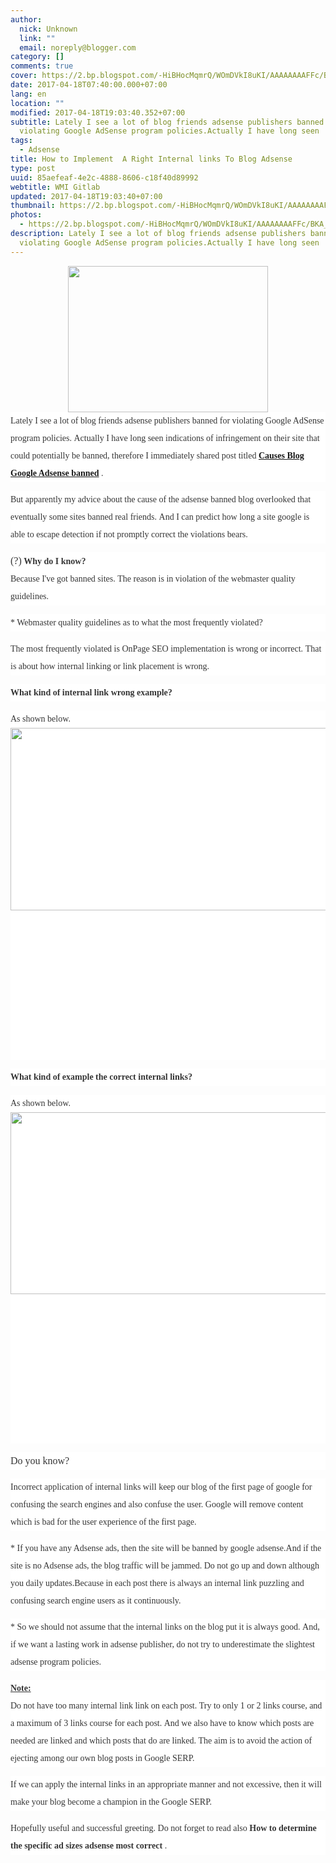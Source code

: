 ```yaml
---
author:
  nick: Unknown
  link: ""
  email: noreply@blogger.com
category: []
comments: true
cover: https://2.bp.blogspot.com/-HiBHocMqmrQ/WOmDVkI8uKI/AAAAAAAAFFc/BKA_t9kCVWowkvq-u4JHs5AKDaQF8v5LQCLcB/s320/Internal-linking-1.jpg
date: 2017-04-18T07:40:00.000+07:00
lang: en
location: ""
modified: 2017-04-18T19:03:40.352+07:00
subtitle: Lately I see a lot of blog friends adsense publishers banned for
  violating Google AdSense program policies.Actually I have long seen
tags:
  - Adsense
title: How to Implement  A Right Internal links To Blog Adsense
type: post
uuid: 85aefeaf-4e2c-4888-8606-c18f40d89992
webtitle: WMI Gitlab
updated: 2017-04-18T19:03:40+07:00
thumbnail: https://2.bp.blogspot.com/-HiBHocMqmrQ/WOmDVkI8uKI/AAAAAAAAFFc/BKA_t9kCVWowkvq-u4JHs5AKDaQF8v5LQCLcB/s320/Internal-linking-1.jpg
photos:
  - https://2.bp.blogspot.com/-HiBHocMqmrQ/WOmDVkI8uKI/AAAAAAAAFFc/BKA_t9kCVWowkvq-u4JHs5AKDaQF8v5LQCLcB/s320/Internal-linking-1.jpg
description: Lately I see a lot of blog friends adsense publishers banned for
  violating Google AdSense program policies.Actually I have long seen
---
```


<div dir="ltr" style="text-align: left;" trbidi="on"><div class="separator" style="clear: both; text-align: center;"><a href="https://2.bp.blogspot.com/-HiBHocMqmrQ/WOmDVkI8uKI/AAAAAAAAFFc/BKA_t9kCVWowkvq-u4JHs5AKDaQF8v5LQCLcB/s1600/Internal-linking-1.jpg" imageanchor="1" style="margin-left: 1em; margin-right: 1em;" rel="noopener noreferer nofollow"><img border="0" height="234" src="https://2.bp.blogspot.com/-HiBHocMqmrQ/WOmDVkI8uKI/AAAAAAAAFFc/BKA_t9kCVWowkvq-u4JHs5AKDaQF8v5LQCLcB/s320/Internal-linking-1.jpg" width="320"></a></div><div style="background-color: white; color: #353535; font-family: Merriweather, 'Times New Roman', Times, serif; line-height: 28px; margin-bottom: 1em; padding: 0px;"><span class="notranslate">Lately I see a lot of blog friends adsense publishers banned for violating Google AdSense program policies.</span>&nbsp;<span class="notranslate">Actually I have long seen indications of infringement on their site that could potentially be banned, therefore I immediately shared post titled&nbsp;<b><a href="http://www.webmanajemen.com/2017/04/causes-blog-website-or-site-google-adsense-ban.html" target="_blank" rel="noopener noreferer nofollow">Causes Blog Google Adsense banned</a></b>&nbsp;.</span></div><div style="background-color: white; color: #353535; font-family: Merriweather, 'Times New Roman', Times, serif; line-height: 28px; margin-bottom: 1em; padding: 0px;"><span class="notranslate">But apparently my advice about the cause of the adsense banned blog overlooked that eventually some sites banned real friends.</span>&nbsp;<span class="notranslate">And I can predict how long a site google is able to escape detection if not promptly correct the violations bears.</span></div><div style="background-color: white; color: #353535; font-family: Merriweather, 'Times New Roman', Times, serif; line-height: 28px; margin-bottom: 1em; padding: 0px;"><span class="notranslate"><span class="amp-wp-inline-e83b3001d8045eddbc5ff9e9b885e24e" style="font-size: medium;">(?)</span>&nbsp;<b>Why do I know?</b></span><br><span class="notranslate">Because I've got banned sites.</span>&nbsp;<span class="notranslate">The reason is in violation of the webmaster quality guidelines.</span></div><div style="background-color: white; color: #353535; font-family: Merriweather, 'Times New Roman', Times, serif; line-height: 28px; margin-bottom: 1em; padding: 0px;"><span class="notranslate">* Webmaster quality guidelines as to what the most frequently violated?</span></div><div style="background-color: white; color: #353535; font-family: Merriweather, 'Times New Roman', Times, serif; line-height: 28px; margin-bottom: 1em; padding: 0px;"><span class="notranslate">The most frequently violated is OnPage SEO implementation is wrong or incorrect.</span>&nbsp;<span class="notranslate">That is about how internal linking or link placement is wrong.</span></div><div style="background-color: white; color: #353535; font-family: Merriweather, 'Times New Roman', Times, serif; line-height: 28px; margin-bottom: 1em; padding: 0px;"><span class="notranslate"><b>What kind of internal link wrong example?</b></span></div><div style="background-color: white; color: #353535; font-family: Merriweather, 'Times New Roman', Times, serif; line-height: 28px; margin-bottom: 1em; padding: 0px;"><span class="notranslate">As shown below.</span><br><img alt="" class="aligncenter amp-wp-enforced-sizes i-amphtml-element i-amphtml-layout-responsive i-amphtml-layout-size-defined i-amphtml-layout" height="292" sizes="(min-width: 400px) 400px, 100vw" src="http://juragancipir.com/wp-content/uploads/2014/02/Internal-linking-1.jpg" style="display: block; margin: 0px auto; max-width: 100%; overflow: hidden !important; position: relative; width: 100vw;" width="400"><i-amphtml-sizer style="display: block; padding-top: 239.4375px;"></i-amphtml-sizer><img alt="" class="i-amphtml-fill-content i-amphtml-replaced-content" src="http://juragancipir.com/wp-content/uploads/2014/02/Internal-linking-1.jpg" style="border: none !important; bottom: 0px; display: block; height: 1px; left: 0px; margin: auto; min-height: 100%; min-width: 100%; padding: 0px !important; position: absolute; right: 0px; top: 0px; width: 1px;"></div><div class="quads-location quads-ad4" id="quads-ad4" style="background-color: white; color: #353535; font-family: Merriweather, 'Times New Roman', Times, serif; line-height: 28px;"></div><div style="background-color: white; color: #353535; font-family: Merriweather, 'Times New Roman', Times, serif; line-height: 28px; margin-bottom: 1em; padding: 0px;"><span class="notranslate"><b>What kind of example the correct internal links?</b></span></div><div style="background-color: white; color: #353535; font-family: Merriweather, 'Times New Roman', Times, serif; line-height: 28px; margin-bottom: 1em; padding: 0px;"><span class="notranslate">As shown below.</span><br><img alt="" class="aligncenter amp-wp-enforced-sizes i-amphtml-element i-amphtml-layout-responsive i-amphtml-layout-size-defined i-amphtml-layout" height="291" sizes="(min-width: 400px) 400px, 100vw" src="http://juragancipir.com/wp-content/uploads/2014/02/Internal-linking-2.jpg" style="display: block; margin: 0px auto; max-width: 100%; overflow: hidden !important; position: relative; width: 100vw;" width="400"><i-amphtml-sizer style="display: block; padding-top: 238.609375px;"></i-amphtml-sizer><img alt="" class="i-amphtml-fill-content i-amphtml-replaced-content" src="http://juragancipir.com/wp-content/uploads/2014/02/Internal-linking-2.jpg" style="border: none !important; bottom: 0px; display: block; height: 1px; left: 0px; margin: auto; min-height: 100%; min-width: 100%; padding: 0px !important; position: absolute; right: 0px; top: 0px; width: 1px;"></div><div class="quads-location quads-ad2" id="quads-ad2" style="background-color: white; color: #353535; font-family: Merriweather, 'Times New Roman', Times, serif; line-height: 28px;"></div><div style="background-color: white; color: #353535; font-family: Merriweather, 'Times New Roman', Times, serif; line-height: 28px; margin-bottom: 1em; padding: 0px;"><span class="notranslate"><span class="amp-wp-inline-e83b3001d8045eddbc5ff9e9b885e24e" style="font-size: medium;">Do you know?</span></span></div><div style="background-color: white; color: #353535; font-family: Merriweather, 'Times New Roman', Times, serif; line-height: 28px; margin-bottom: 1em; padding: 0px;"><span class="notranslate">Incorrect application of internal links will keep our blog of the first page of google for confusing the search engines and also confuse the user.</span>&nbsp;<span class="notranslate">Google will remove content which is bad for the user experience of the first page.</span></div><div style="background-color: white; color: #353535; font-family: Merriweather, 'Times New Roman', Times, serif; line-height: 28px; margin-bottom: 1em; padding: 0px;"><span class="notranslate">* If you have any Adsense ads, then the site will be banned by google adsense.</span><span class="notranslate">And if the site is no Adsense ads, the blog traffic will be jammed.</span>&nbsp;<span class="notranslate">Do not go up and down although you daily updates.</span><span class="notranslate">Because in each post there is always an internal link puzzling and confusing search engine users as it continuously.</span></div><div style="background-color: white; color: #353535; font-family: Merriweather, 'Times New Roman', Times, serif; line-height: 28px; margin-bottom: 1em; padding: 0px;"><span class="notranslate">* So we should not assume that the internal links on the blog put it is always good.</span>&nbsp;<span class="notranslate">And, if we want a lasting work in adsense publisher, do not try to underestimate the slightest adsense program policies.</span></div><div style="background-color: white; color: #353535; font-family: Merriweather, 'Times New Roman', Times, serif; line-height: 28px; margin-bottom: 1em; padding: 0px;"><span class="notranslate"><b><u>Note:</u></b></span><br><span class="notranslate">Do not have too many internal link link on each post.</span>&nbsp;<span class="notranslate">Try to only 1 or 2 links course, and a maximum of 3 links course for each post.</span>&nbsp;<span class="notranslate">And we also have to know which posts are needed are linked and which posts that do are linked.</span>&nbsp;<span class="notranslate">The aim is to avoid the action of ejecting among our own blog posts in Google SERP.</span></div><div style="background-color: white; color: #353535; font-family: Merriweather, 'Times New Roman', Times, serif; line-height: 28px; margin-bottom: 1em; padding: 0px;"><span class="notranslate">If we can apply the internal links in an appropriate manner and not excessive, then it will make your blog become a champion in the Google SERP.</span></div><div style="background-color: white; color: #353535; font-family: Merriweather, 'Times New Roman', Times, serif; line-height: 28px; margin-bottom: 1em; padding: 0px;"><span class="notranslate">Hopefully useful and successful greeting.</span>&nbsp;<span class="notranslate">Do not forget to read also&nbsp;<b>How to determine the specific ad sizes adsense most correct</b>&nbsp;.</span></div></div>